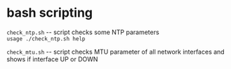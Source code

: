 # bash scripting
`check_ntp.sh`  -- script checks some NTP parameters\
````usage ./check_ntp.sh help````


`check_mtu.sh`  -- script checks MTU parameter of all network interfaces and shows if interface UP or DOWN
